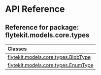 # API Reference

## Reference for package: flytekit.models.core.types

| Classes  |
| :------------- |
| [flytekit.models.core.types.BlobType](flytekit_models_core_types_blobtype) |
| [flytekit.models.core.types.EnumType](flytekit_models_core_types_enumtype) |
